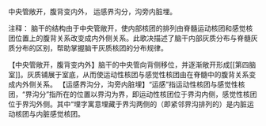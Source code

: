 中央管敞开，腹背变内外，
运感界沟分，沟旁内脏埋。

注释：
脑干的结构由于中央管敞开，使内部核团的排列由脊髓运动核团和感觉核团位置上的腹背关系改变成内外侧关系。此歌决描述了脑干内部灰质分布与脊髓灰质分布的区别，帮助掌握脑干灰质核团的分布规律。

【中央管敞开，腹背变内外】脑干的中央管向背侧移位，并逐渐敞开形成[[第四脑室]]。灰质铺展于室底，从而使运动性核团与感觉性核团由在脊髓中的腹背关系变成内外侧关系。
【运感界沟分，沟旁内脏埋】“运感”指运动性核团与感觉性核团，“界沟分”指所在的位置以界沟为界，即运动性核团位于界沟内侧，感觉性核团位于界沟外侧。其中“埋字寓意埋藏于界沟两侧的（即紧邻界沟排列的）是内脏运动核团与内脏感觉核团。